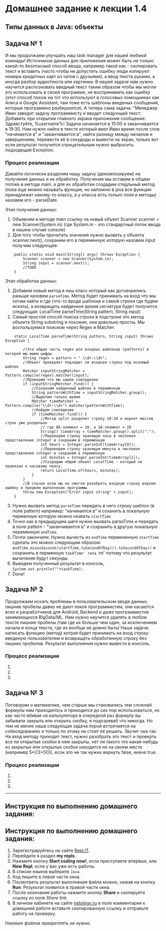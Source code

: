# Домашнее задание к лекции 1.4	
## Типы данных в Java: объекты

## Задача № 1
И мы продолжаем улучшать наш task manager для нашей любмой комнады!
Источником данных для приложения может быть не только какой-то безопасный способ ввода, например такой как - скопировать текст и вставить (часто чтобы не допустить ошибку люди копируют номера кредитных карт из чатов с друзьями), а ввод текста руками, а иногда разбор аудиотекста или картинки.
В нашей задаче нам нужно научится распозновать введный текст таким образом чтобы мы могли его использовать в своей программе, не воспринимать как ошибку (этот способ похож на тот что используют в голосовых помощниках как Алиса и Google Assistant, там тоже есть шаблоны введеных сообщений, которые программно разбираются).
А теперь сама задача: "Менеджер Иван заводит задачу программисту и вводит следующий текст: Добавить при открытии главного экрана приложения сообщение: Здравстуйте, %username%! Задача начинается в 15:00 и заканчивается в 19:30. Нам нужно найти в тексте который ввел Иван время после слов "начинается в" и "заканчивается в", найти разницу между началом и завершением, перевести её в секуднды и вывести на экран, только вот если результат получится отрицательным нужно выбросить подходящий Exception.     

### Процесс реализации

Давайте логически разделим нашу задачу (декомпозируем) на получение данных и их обработку. Получение мы оставим в общем потоке в методе main, а для их обработки создадим отедльный метод (пока еще можно называть функцие, но напомню в java все функции принадлежат какому-то классу, а у класса есть только поля и методы) назовем его - parseDate.

Этап получения данных:
1. Объявним в методе main ссылку на новый объект Scanner scanner = new Scanner(System.in) (где System.in - это стандартный поток ввода в нашем случае console)
2. Для того чтобы прочитать значения нужно вызвать у объекта scanner.next(), сохраним его в переменную которую назовем input получим следующее:
```
    public static void main(String[] args) throws Exception {
        Scanner scanner = new Scanner(System.in);
        String input = scanner.next();
        //TODO
    }
```

Этап обработки данных:
1. Добавим новый метод в наш класс который как договорились раньше назовем `parseTime`. Метод будет принимать на вход что мы хотим найти и где (что-то вроде шаблона и самой строки где будем искать), а возвращать найденное время
сигнатура будет получится следующая: LocalTime parseTime(String pattern, String input)
2. Самый простой способ поиска строки в подстроке это метод объекта String substring и похожие, они довольно просты. Мы воспользуемся поиском через Regex и Matcher.
```
    static LocalTime parseTime(String pattern, String input) throws Exception {

        //Это общая часть regex для входных шаблонов (patterns) в которой мы ищем цифры
        String regex = pattern + " \\d+:\\d+";
        //Объект проверяет подходит ли входная строка под искомый шаблон
        Matcher inputStringMatcher = Pattern.compile(regex).matcher(input);
        //Проверим что мы нашли совпадение
        if (inputStringMatcher.find()) {
            //Сохраним найденный шаблон в переменную
            String patternWithTime = inputStringMatcher.group();
            //Выделим только время
            Matcher timeMatcher = Pattern.compile("\\d+:\\d+").matcher(patternWithTime);
            //Найдем совпадение
            if (timeMatcher.find()) {
                //Метод split разделит строку 10:20 и вернет массив строк уже раздельно 
                // где 0й-элемент = 10, а 1й-элемент = 20 
                String[] timeArray = timeMatcher.group().split(":");
                //Переведем строку хранящую часы в числовое представление integer и сохраним в переменную
                int hours = Integer.parseInt(timeArray[0]);
                //Переведем строку хранящую минуты в числовое представление integer и сохраним в переменную
                int minutes = Integer.parseInt(timeArray[1]);
                //Создадим общий объект LocalTime - который не привязан к часовому поясу. 
                return LocalTime.of(hours, minutes);
            }
        }
        //В случае если мы не смогли разобрать входную строку вернем ошибку и прервем выполнение программы
        throw new Exception("Error input string" + input);
    }
``` 
3. Нужно вызвать метод `parseTime` передать в него строку шаблон (в поле pattern) например: "начинается в" и соханить в локальную перменную которую можно назвать `startTime`
4. Точно как в предыдущем шаге нужно вызвать parseTime и передать в поле pattern - "заканчивается в" и сохранить в другую локальную переменную `endTime`.
5. Почти закончили. Нужно вычесть из `endTime` пермененную `startTime` сделать это можно следующим образом:
`endTime.minusSeconds(startTime.toSecondOfDay()).toSecondOfDay()` и сохранить в перменную `taskTime' типа `int` потому что результат вычитания будут секунды
6. Выведем полученный результат в консоль, `System.out.println(""+taskTime);`
7. Done! 

## Задача № 2

Продолжаем искать проблемы в пользовательском вводе данных, лишние пробелы давно не дают покоя программистам, они касаются всех и разработчиков для Android, Backend и даже программистов занимающихся BigData/ML. Нам нужно научится удалять в любом тексте лишние пробелы (там где их больше чем один, за исключением начала и конца текста, где их вообще не дожно быть)
Наша задача: написать функцию (метод) котрая будет принимать на вход строку введеную пользователем и возвращать обработанную строку без лишних пробелов. Результат выполнения нужно вывести в консоль.

### Процесс реализации

1. 
2.
3.

## Задача № 3

Поговорим о математике, чем старше мы становились тем сложней формулы нам приходилось и приходится до сих пор использоваться, но как часто вбивая на калькуляторе в очередной раз формулу вы забывали закрыть или открыть скобку, я подозреваб что никогда. Но тем не менее наша следующая задача порой встречается на собеседованиях и только по этому на стоит её решить. Звучит она так: На вход методу приходит текст, нужно разобрать это текст и проверть все ли открытые скобки в нем закрыты, нет ли такого что какая-нибудь из закрытых или открытых скобок находится не на своем месте (например 5*)(3+5())), если это не так нужно вернуть false, иначе true.

### Процесс реализации

1.
2.
3.

---

## Инструкция по выполнению домашнего задания:

## Инструкция по выполнению домашнего задания:

1. Зарегистрируйтесь на сайте [Repl.IT](https://repl.it/).
2. Перейдите в раздел **my repls**.
3. Нажмите кнопку **Start coding now!**, если приступаете впервые, или **New Repl**, если у вас уже есть работы.
4. В списке языков выберите `Java`.
5. Код пишите в левой части окна.
6. Посмотреть результат выполнения файла можно, нажав на кнопку **Run**. Результат появится в правой части окна.
7. После окончания работы нажмите кнопку **Share** и скопируйте ссылку из поля _Share link_.
8. В личном кабинете на сайте [netology.ru](http://netology.ru/) в поле комментария к домашней работе вставьте скопированную ссылку и отправьте работу на проверку.

_Никаких файлов прикреплять не нужно._
